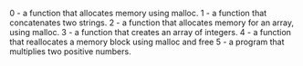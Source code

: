 0 - a function that allocates memory using malloc.
1 - a function that concatenates two strings.
2 - a function that allocates memory for an array, using malloc.
3 - a function that creates an array of integers.
4 - a function that reallocates a memory block using malloc and free
5 - a program that multiplies two positive numbers.
